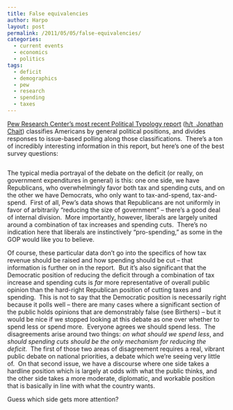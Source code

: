 ```yaml
---
title: False equivalencies
author: Harpo
layout: post
permalink: /2011/05/05/false-equivalencies/
categories:
  - current events
  - economics
  - politics
tags:
  - deficit
  - demographics
  - pew
  - research
  - spending
  - taxes
---
```

<a href="http://people-press.org/2011/05/04/beyond-red-vs-blue-the-political-typology/" target="_blank">Pew Research Center&#8217;s most recent Political Typology report</a> (<a href="http://www.tnr.com/blog/jonathan-chait/87901/public-opinion-and-the-deficit" target="_blank">h/t  Jonathan Chait</a>) classifies Americans by general political positions, and divides responses to issue-based polling along those classifications.  There&#8217;s a ton of incredibly interesting information in this report, but here&#8217;s one of the best survey questions:

<a href="http://people-press.org/2011/05/04/section-7-the-budget-deficit-taxes-spending-and-entitlements/" target="_blank"><img src="http://people-press.org/files/2011/05/2011-typology-s7-04.png" alt="" /></a>

The typical media portrayal of the debate on the deficit (or really, on government expenditures in general) is this: one one side, we have Republicans, who overwhelmingly favor both tax and spending cuts, and on the other we have Democrats, who only want to tax-and-spend, tax-and-spend.  First of all, Pew&#8217;s data shows that Republicans are not uniformly in favor of arbitrarily &#8220;reducing the size of government&#8221; – there&#8217;s a good deal of internal division.  More importantly, however, liberals are largely united around a combination of tax increases and spending cuts.  There&#8217;s no indication here that liberals are instinctively &#8220;pro-spending,&#8221; as some in the GOP would like you to believe.

Of course, these particular data don&#8217;t go into the specifics of how tax revenue should be raised and how spending should be cut &#8211; that information is further on in the report.  But it&#8217;s also significant that the Democratic position of reducing the deficit through a combination of tax increase and spending cuts is *far* more representative of overall public opinion than the hard-right Republican position of cutting taxes and spending.  This is not to say that the Democratic position is necessarily right because it polls well – there are many cases where a significant section of the public holds opinions that are demonstrably false (see Birthers) – but it would be nice if we stopped looking at this debate as one over whether to spend less or spend more.  Everyone agrees we should spend less.  The disagreements arise around two things: *on what should we spend less*, and *should spending cuts should be the only mechanism for reducing the deficit*.  The first of those two areas of disagreement requires a real, vibrant public debate on national priorities, a debate which we&#8217;re seeing very little of.  On that second issue, we have a discourse where one side takes a hardline position which is largely at odds with what the public thinks, and the other side takes a more moderate, diplomatic, and workable position that is basically in line with what the country wants.

Guess which side gets more attention?